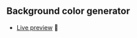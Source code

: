 ## Background color generator
* [Live preview](https://plus8bit.github.io/color-generator/)  :rocket: